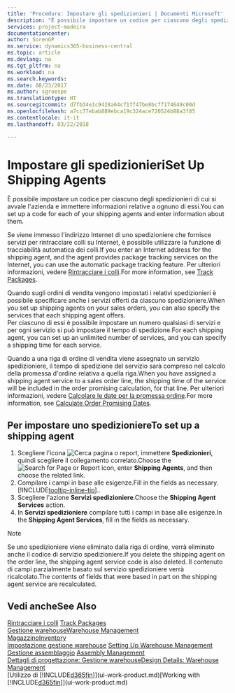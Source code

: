 ```yaml
---
title: 'Procedura: Impostare gli spedizionieri | Documenti Microsoft'
description: "È possibile impostare un codice per ciascuno degli spedizionieri di cui si avvale l'azienda e immettere informazioni relative a ognuno di essi."
services: project-madeira
documentationcenter: 
author: SorenGP
ms.service: dynamics365-business-central
ms.topic: article
ms.devlang: na
ms.tgt_pltfrm: na
ms.workload: na
ms.search.keywords: 
ms.date: 08/23/2017
ms.author: sgroespe
ms.translationtype: HT
ms.sourcegitcommit: d7fb34e1c9428a64c71ff47be8bcff174649c00d
ms.openlocfilehash: a7cc77ebab889ebca19c324ace720524b88a3f85
ms.contentlocale: it-it
ms.lasthandoff: 03/22/2018

---
```

# <a name="set-up-shipping-agents"></a><span data-ttu-id="6f30f-103">Impostare gli spedizionieri</span><span class="sxs-lookup"><span data-stu-id="6f30f-103">Set Up Shipping Agents</span></span>
<span data-ttu-id="6f30f-104">È possibile impostare un codice per ciascuno degli spedizionieri di cui si avvale l'azienda e immettere informazioni relative a ognuno di essi.</span><span class="sxs-lookup"><span data-stu-id="6f30f-104">You can set up a code for each of your shipping agents and enter information about them.</span></span>  

<span data-ttu-id="6f30f-105">Se viene immesso l'indirizzo Internet di uno spedizioniere che fornisce servizi per rintracciare colli su Internet, è possibile utilizzare la funzione di tracciabilità automatica dei colli.</span><span class="sxs-lookup"><span data-stu-id="6f30f-105">If you enter an Internet address for the shipping agent, and the agent provides package tracking services on the Internet, you can use the automatic package tracking feature.</span></span> <span data-ttu-id="6f30f-106">Per ulteriori informazioni, vedere [Rintracciare i colli](sales-how-track-packages.md).</span><span class="sxs-lookup"><span data-stu-id="6f30f-106">For more information, see [Track Packages](sales-how-track-packages.md).</span></span>

<span data-ttu-id="6f30f-107">Quando sugli ordini di vendita vengono impostati i relativi spedizionieri è possibile specificare anche i servizi offerti da ciascuno spedizioniere.</span><span class="sxs-lookup"><span data-stu-id="6f30f-107">When you set up shipping agents on your sales orders, you can also specify the services that each shipping agent offers.</span></span>  
<span data-ttu-id="6f30f-108">Per ciascuno di essi è possibile impostare un numero qualsiasi di servizi e per ogni servizio si può impostare il tempo di spedizione.</span><span class="sxs-lookup"><span data-stu-id="6f30f-108">For each shipping agent, you can set up an unlimited number of services, and you can specify a shipping time for each service.</span></span>  

<span data-ttu-id="6f30f-109">Quando a una riga di ordine di vendita viene assegnato un servizio spedizioniere, il tempo di spedizione del servizio sarà compreso nel calcolo della promessa d'ordine relativa a quella riga.</span><span class="sxs-lookup"><span data-stu-id="6f30f-109">When you have assigned a shipping agent service to a sales order line, the shipping time of the service will be included in the order promising calculation, for that line.</span></span> <span data-ttu-id="6f30f-110">Per ulteriori informazioni, vedere [Calcolare le date per la promessa ordine](sales-how-to-calculate-order-promising-dates.md).</span><span class="sxs-lookup"><span data-stu-id="6f30f-110">For more information, see [Calculate Order Promising Dates](sales-how-to-calculate-order-promising-dates.md).</span></span>

## <a name="to-set-up-a-shipping-agent"></a><span data-ttu-id="6f30f-111">Per impostare uno spedizioniere</span><span class="sxs-lookup"><span data-stu-id="6f30f-111">To set up a shipping agent</span></span>  
1.  <span data-ttu-id="6f30f-112">Scegliere l'icona ![Cerca pagina o report](media/ui-search/search_small.png "icona Cerca pagina o report"), immettere **Spedizionieri**, quindi scegliere il collegamento correlato.</span><span class="sxs-lookup"><span data-stu-id="6f30f-112">Choose the ![Search for Page or Report](media/ui-search/search_small.png "Search for Page or Report icon") icon, enter **Shipping Agents**, and then choose the related link.</span></span>  
2.  <span data-ttu-id="6f30f-113">Compilare i campi in base alle esigenze.</span><span class="sxs-lookup"><span data-stu-id="6f30f-113">Fill in the fields as necessary.</span></span> [!INCLUDE[tooltip-inline-tip](includes/tooltip-inline-tip_md.md)]<span data-ttu-id="6f30f-114">.</span><span class="sxs-lookup"><span data-stu-id="6f30f-114">.</span></span>  
3.  <span data-ttu-id="6f30f-115">Scegliere l'azione **Servizi spedizioniere**.</span><span class="sxs-lookup"><span data-stu-id="6f30f-115">Choose the **Shipping Agent Services** action.</span></span>
4. <span data-ttu-id="6f30f-116">In **Servizi spedizioniere** compilare tutti i campi in base alle esigenze.</span><span class="sxs-lookup"><span data-stu-id="6f30f-116">In the **Shipping Agent Services**, fill in the fields as necessary.</span></span>

> [!NOTE]  
>  <span data-ttu-id="6f30f-117">Se uno spedizioniere viene eliminato dalla riga di ordine, verrà eliminato anche il codice di servizio spedizioniere.</span><span class="sxs-lookup"><span data-stu-id="6f30f-117">If you delete the shipping agent on the order line, the shipping agent service code is also deleted.</span></span> <span data-ttu-id="6f30f-118">Il contenuto di campi parzialmente basato sul servizio spedizioniere verrà ricalcolato.</span><span class="sxs-lookup"><span data-stu-id="6f30f-118">The contents of fields that were based in part on the shipping agent service are recalculated.</span></span>  

## <a name="see-also"></a><span data-ttu-id="6f30f-119">Vedi anche</span><span class="sxs-lookup"><span data-stu-id="6f30f-119">See Also</span></span>
<span data-ttu-id="6f30f-120">[Rintracciare i colli](sales-how-track-packages.md)  </span><span class="sxs-lookup"><span data-stu-id="6f30f-120">[Track Packages](sales-how-track-packages.md)  </span></span>  
[<span data-ttu-id="6f30f-121">Gestione warehouse</span><span class="sxs-lookup"><span data-stu-id="6f30f-121">Warehouse Management</span></span>](warehouse-manage-warehouse.md)  
[<span data-ttu-id="6f30f-122">Magazzino</span><span class="sxs-lookup"><span data-stu-id="6f30f-122">Inventory</span></span>](inventory-manage-inventory.md)  
<span data-ttu-id="6f30f-123">[Impostazione gestione warehouse](warehouse-setup-warehouse.md)   </span><span class="sxs-lookup"><span data-stu-id="6f30f-123">[Setting Up Warehouse Management](warehouse-setup-warehouse.md)   </span></span>  
<span data-ttu-id="6f30f-124">[Gestione assemblaggio](assembly-assemble-items.md)  </span><span class="sxs-lookup"><span data-stu-id="6f30f-124">[Assembly Management](assembly-assemble-items.md)  </span></span>  
[<span data-ttu-id="6f30f-125">Dettagli di progettazione: Gestione warehouse</span><span class="sxs-lookup"><span data-stu-id="6f30f-125">Design Details: Warehouse Management</span></span>](design-details-warehouse-management.md)  
<span data-ttu-id="6f30f-126">[Utilizzo di [!INCLUDE[d365fin](includes/d365fin_md.md)]](ui-work-product.md)</span><span class="sxs-lookup"><span data-stu-id="6f30f-126">[Working with [!INCLUDE[d365fin](includes/d365fin_md.md)]](ui-work-product.md)</span></span>  

